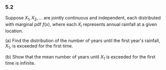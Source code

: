 ### 5.2
Suppose $X_1, X_2, \dots$ are jointly continuous and independent, each distributed with marginal pdf $f(x)$, where each $X_i$ represents annual rainfall at a given location.

(a) Find the distribution of the number of years until the first year's rainfall, $X_1$, is exceeded for the first time.

(b) Show that the mean number of years until $X_1$ is exceeded for the first time is infinite.
